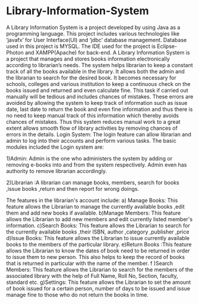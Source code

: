 # Library-Information-System

A Library Information System is a project developed by using Java as a programming language. This project includes various technologies like ‘javafx’ for User Interface(UI) and ‘jdbc’ database management. Database used in this project is MYSQL.
The IDE used for the project is Eclipse-Photon and XAMPP(Apache) for back-end.
A Library Information System is a project that manages and stores books information electronically according to librarian’s needs.
The system helps librarian to keep a constant track of all the books available in the library. 
It allows both the admin and the librarian to search for the desired book. 
It becomes necessary for schools, colleges and various institution to keep a continuous check on the books issued and returned and even calculate fine. This task if carried out manually will be tedious and includes chances of mistakes. These errors are avoided by allowing the system to keep track of information such as issue date, last date to return the book and even fine information and thus there is no need to keep manual track of this information which thereby avoids chances of mistakes. Thus this system reduces manual work to a great extent allows smooth flow of library activities by removing chances of errors in the details.
Login System: The login feature can allow librarian and admin to log into their accounts and perform various tasks.
The basic modules included the Login system are:

1)Admin:
 Admin is the one who administers the system by adding or removing e-books into and from the system respectively. Admin even has authority to remove librarian accordingly.

2)Librarian :A librarian can manage books, members, search for books ,issue books ,return and then report for wrong doings.

The features in the librarian's account include:
a) Manage Books: This feature allows the Librarian to manage the currently available books ,edit them and add new books if available.
b)Manage Members: This feature allows the Librarian to add new members and edit currently listed member's information.
c)Search Books: This feature allows the Librarian to search for the currently available books ,their  ISBN, author ,category ,publisher ,price
d)Issue Books: This feature allows the Librarian to issue currently available books to the members of the particular library.
e)Return Books :This feature allows the Librarian to know the dates of  book need to be returned in order to issue them to new person. This also helps to keep the record of books that is returned in particular with the name of the member.
f )Search Members: This feature allows the Librarian to search for the members of the associated library with the help of Full Name, Roll No, Section, faculty, standard etc.
g)Settings: This feature allows the Librarian to set the amount of book issued for a certain person, number of days to be issued and issue manage fine to those who do not return the books in time.
